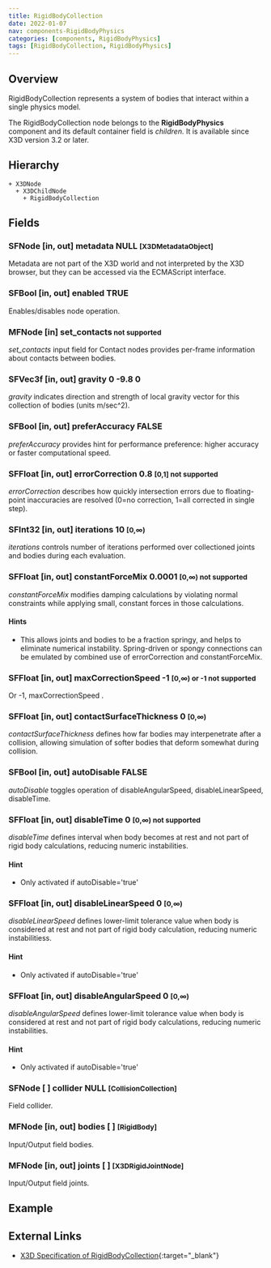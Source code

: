 ```yaml
---
title: RigidBodyCollection
date: 2022-01-07
nav: components-RigidBodyPhysics
categories: [components, RigidBodyPhysics]
tags: [RigidBodyCollection, RigidBodyPhysics]
---
```

<style>
.post h3 {
  word-spacing: 0.2em;
}
</style>

## Overview

RigidBodyCollection represents a system of bodies that interact within a single physics model.

The RigidBodyCollection node belongs to the **RigidBodyPhysics** component and its default container field is *children.* It is available since X3D version 3.2 or later.

## Hierarchy

```
+ X3DNode
  + X3DChildNode
    + RigidBodyCollection
```

## Fields

### SFNode [in, out] **metadata** NULL <small>[X3DMetadataObject]</small>

Metadata are not part of the X3D world and not interpreted by the X3D browser, but they can be accessed via the ECMAScript interface.

### SFBool [in, out] **enabled** TRUE

Enables/disables node operation.

### MFNode [in] **set_contacts**<span class="red"><small> not supported</small></span>

*set_contacts* input field for Contact nodes provides per-frame information about contacts between bodies.

### SFVec3f [in, out] **gravity** 0 -9.8 0

*gravity* indicates direction and strength of local gravity vector for this collection of bodies (units m/sec^2).

### SFBool [in, out] **preferAccuracy** FALSE

*preferAccuracy* provides hint for performance preference: higher accuracy or faster computational speed.

### SFFloat [in, out] **errorCorrection** 0.8 <small>[0,1] <span class="red">not supported</span></small>

*errorCorrection* describes how quickly intersection errors due to floating-point inaccuracies are resolved (0=no correction, 1=all corrected in single step).

### SFInt32 [in, out] **iterations** 10 <small>[0,∞)</small>

*iterations* controls number of iterations performed over collectioned joints and bodies during each evaluation.

### SFFloat [in, out] **constantForceMix** 0.0001 <small>[0,∞) <span class="red">not supported</span></small>

*constantForceMix* modifies damping calculations by violating normal constraints while applying small, constant forces in those calculations.

#### Hints

- This allows joints and bodies to be a fraction springy, and helps to eliminate numerical instability. Spring-driven or spongy connections can be emulated by combined use of errorCorrection and constantForceMix.

### SFFloat [in, out] **maxCorrectionSpeed** -1 <small>[0,∞) or -1 <span class="red">not supported</span></small>

Or -1, maxCorrectionSpeed .

### SFFloat [in, out] **contactSurfaceThickness** 0 <small>[0,∞)</small>

*contactSurfaceThickness* defines how far bodies may interpenetrate after a collision, allowing simulation of softer bodies that deform somewhat during collision.

### SFBool [in, out] **autoDisable** FALSE

*autoDisable* toggles operation of disableAngularSpeed, disableLinearSpeed, disableTime.

### SFFloat [in, out] **disableTime** 0 <small>[0,∞) <span class="red">not supported</span></small>

*disableTime* defines interval when body becomes at rest and not part of rigid body calculations, reducing numeric instabilities.

#### Hint

- Only activated if autoDisable='true'

### SFFloat [in, out] **disableLinearSpeed** 0 <small>[0,∞)</small>

*disableLinearSpeed* defines lower-limit tolerance value when body is considered at rest and not part of rigid body calculation, reducing numeric instabilitiess.

#### Hint

- Only activated if autoDisable='true'

### SFFloat [in, out] **disableAngularSpeed** 0 <small>[0,∞)</small>

*disableAngularSpeed* defines lower-limit tolerance value when body is considered at rest and not part of rigid body calculations, reducing numeric instabilities.

#### Hint

- Only activated if autoDisable='true'

### SFNode [ ] **collider** NULL <small>[CollisionCollection]</small>

Field collider.

### MFNode [in, out] **bodies** [ ] <small>[RigidBody]</small>

Input/Output field bodies.

### MFNode [in, out] **joints** [ ] <small>[X3DRigidJointNode]</small>

Input/Output field joints.

## Example

<x3d-canvas src="https://create3000.github.io/media/examples/RigidBodyPhysics/RigidBodyCollection/RigidBodyCollection.x3d"></x3d-canvas>

## External Links

- [X3D Specification of RigidBodyCollection](https://www.web3d.org/documents/specifications/19775-1/V4.0/Part01/components/rigidBodyPhysics.html#RigidBodyCollection){:target="_blank"}
